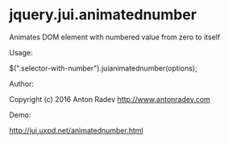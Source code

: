 # jquery.jui.animatednumber
Animates DOM element with numbered value from zero to itself

Usage:

$(".selector-with-number").juianimatednumber(options);

Author:

Copyright (c) 2016 Anton Radev http://www.antonradev.com 

Demo:

http://jui.uxpd.net/animatednumber.html
